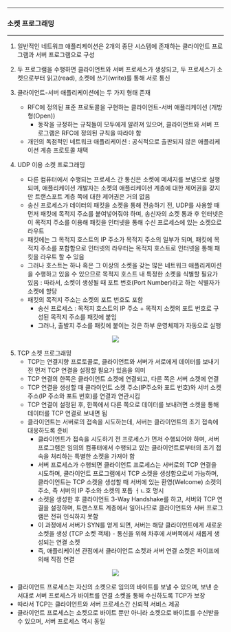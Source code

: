 -----
### 소켓 프로그래밍
-----
1. 일반적인 네트워크 애플리케이션은 2개의 종단 시스템에 존재하는 클라이언트 프로그램과 서버 프로그램으로 구성
2. 두 프로그램을 수행하면 클라이언트와 서버 프로세스가 생성되고, 두 프로세스가 소켓으로부터 읽고(read), 소켓에 쓰기(write)를 통해 서로 통신
3. 클라이언트-서버 애플리케이션에는 두 가지 형태 존재
   - RFC에 정의된 표준 프로토콜을 구현하는 클라이언트-서버 애플리케이션 (개방형(Open))
     + 동작을 규정하는 규칙들이 모두에게 알려져 있으며, 클라이언트와 서버 프로그램은 RFC에 정의된 규칙을 따라야 함
   - 개인의 독점적인 네트워크 애플리케이션 : 공식적으로 출판되지 않은 애플리케이션 계층 프로토콜 채택

4. UDP 이용 소켓 프로그래밍
   - 다른 컴퓨터에서 수행되는 프로세스 간 통신은 소켓에 메세지를 보냄으로 실행되며, 애플리케이션 개발자는 소켓의 애플리케이션 계층에 대한 제어권을 갖지만 트랜스포트 계층 쪽에 대한 제어권은 거의 없음
   - 송신 프로세스가 데이터의 패킷을 소켓을 통해 전송하기 전, UDP를 사용할 때 먼저 패킷에 목적지 주소를 붙여넣어줘야 하며, 송신자의 소켓 통과 후 인터넷은 이 목적지 주소를 이용해 패킷을 인터넷을 통해 수신 프로세스에 있는 소켓으로 라우트
   - 패킷에는 그 목적지 호스트의 IP 주소가 목적지 주소의 일부가 되며, 패킷에 목적지 주소를 포함함으로 인터넷의 라우터는 목적지 호스트로 인터넷을 통해 패킷을 라우트 할 수 있음
   - 그러나 호스트는 하나 혹은 그 이상의 소켓을 갖는 많은 네트워크 애플리케이션을 수행하고 있을 수 있으므로 목적지 호스트 내 특정한 소켓을 식별할 필요가 있음 : 따라서, 소켓이 생성될 때 포트 번호(Port Number)라고 하는 식별자가 소켓에 할당
   - 패킷의 목적지 주소는 소켓의 포트 번호도 포함
     + 송신 프로세스 : 목적지 호스트의 IP 주소 + 목적지 소켓의 포트 번호로 구성된 목적지 주소를 패킷에 붙임
     + 그러나, 출발지 주소를 패킷에 붙이는 것은 하부 운영체제가 자동으로 실행
<div align="center">
<img src="https://github.com/user-attachments/assets/87aeff5f-946e-4154-8a92-8f990d841524">
</div>

5. TCP 소켓 프로그래밍
   - TCP는 연결지향 프로토콜로, 클라이언트와 서버가 서로에게 데이터를 보내기 전 먼저 TCP 연결을 설정할 필요가 있음을 의미
   - TCP 연결의 한쪽은 클라이언트 소켓에 연결되고, 다른 쪽은 서버 소켓에 연결
   - TCP 연결을 생성할 때 클라이언트 소켓 주소(IP주소와 포트 번호)와 서버 소켓 주소(IP 주소와 포트 번호)를 연결과 연관시킴
   - TCP 연결이 설정된 후, 한쪽에서 다른 쪽으로 데이터를 보내려면 소켓을 통해 데이터를 TCP 연결로 보내면 됨
   - 클라이언트는 서버로의 접속을 시도하는데, 서버는 클라이언트의 초기 접속에 대응하도록 준비
     + 클라이언트가 접속을 시도하기 전 프로세스가 먼저 수행되어야 하며, 서버 프로그램은 임의의 컴퓨터에서 수행되고 있는 클라이언트로부터의 초기 접속을 처리하는 특별한 소켓을 가져야 함
     + 서버 프로세스가 수행되면 클라이언트 프로세스는 서버로의 TCP 연결을 시도하며, 클라이언트 프로그램에서 TCP 소켓을 생성함으로써 가능하며, 클라이언트는 TCP 소켓을 생성할 때 서버에 있는 환영(Welcome) 소켓의 주소, 즉 서버의 IP 주소와 소켓의 포틉 ㅓㄴ호 명시
     + 소켓을 생성한 후 클라이언트 3-Way Handshake를 하고, 서버와 TCP 연결을 설정하며, 트랜스포트 계층에서 일어나므로 클라이언트와 서버 프로그램은 전혀 인식하지 못함
     + 이 과정에서 서버가 SYN를 얻게 되면, 서버는 해당 클라이언트에게 새로운 소켓을 생성 (TCP 소켓 객체) - 통신을 위해 차후에 서버쪽에서 새롭게 생성되는 연결 소켓
     + 즉, 애플리케이션 관점에서 클라이언트 소켓과 서버 연결 소켓은 파이프에 의해 직접 연결

<div align="center">
<img src="https://github.com/user-attachments/assets/f978bbff-25b6-4fd6-a2ec-260046319522">
</div>

   - 클라이언트 프로세스는 자신의 소켓으로 임의의 바이트를 보낼 수 있으며, 보낸 순서대로 서버 프로세스가 바이트를 연결 소켓을 통해 수신하도록 TCP가 보장
   - 따라서 TCP는 클라이언트와 서버 프로세스간 신뢰적 서비스 제공
   - 클라이언트 프로세스는 소켓으로 바이트 뿐만 아니라 소켓으로 바이트를 수신받을 수 있으며, 서버 프로세스 역시 동일
